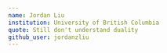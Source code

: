 ```yaml
---
name: Jordan Liu
institution: University of British Columbia
quote: Still don't understand duality
github_user: jordanzliu
---
```

